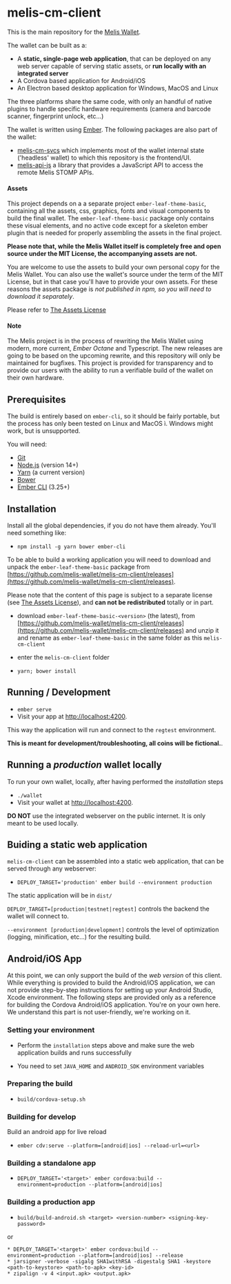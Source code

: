 # melis-cm-client

This is the main repository for the [Melis Wallet](http://melis.io).

The wallet can be built as a:

* A **static, single-page web application**, that can be deployed on any web server capable of serving static assets, or **run locally with an integrated server**
* A Cordova based application for Android/iOS
* An Electron based desktop application for Windows, MacOS and Linux

The three platforms share the same code, with only an handful of native plugins to handle specific hardware requirements (camera and barcode scanner, fingerprint unlock, etc...)


The wallet is written using [Ember](http://emberjs.com/). The following packages are also part of the wallet:

* [melis-cm-svcs](https://github.com/melis-wallet/melis-cm-svcs) which implements most of the wallet internal state ('headless' wallet) to which this repository is the frontend/UI.
* [melis-api-js](https://github.com/melis-wallet/melis-api-js) a library that provides a JavaScript API to access the remote Melis STOMP APIs.


#### Assets

This project depends on a a separate project `ember-leaf-theme-basic`, containing all the assets, css, graphics, fonts and visual components to build the final wallet. The `ember-leaf-theme-basic` package only contains these visual elements, and no active code except for a skeleton ember plugin that is needed for properly assembling the assets in the final project.


**Please note that, while the Melis Wallet itself is completely free and open source under the MIT License, the accompanying assets are not.**

You are welcome to use the assets to build your own personal copy for the Melis Wallet. You can also use the wallet's source under the term of the MIT License, but in that case you'll have to provide your own assets.
For these reasons the assets package is *not published in npm, so you will need to download it separately*.

Please refer to [The Assets License](ASSETS-LICENSE.md)




#### Note
The Melis project is in the process of rewriting the Melis Wallet using modern, more current, *Ember Octane* and Typescript. The new releases are going to be based on the upcoming rewrite, and this repository will only be maintained for bugfixes. This project is provided for transparency and to provide our users with the ability to run a verifiable build of the wallet on their own hardware.


## Prerequisites

The build is entirely based on `ember-cli`, so it should be fairly portable, but the process has only been tested on Linux and MacOS ì. Windows might work, but is unsupported.

You will need:

* [Git](http://git-scm.com/)
* [Node.js](http://nodejs.org/) (version 14+)
* [Yarn](http://yarnpkg.com/) (a current version)
* [Bower](http://bower.io/) 
* [Ember CLI](http://www.ember-cli.com/) (3.25+)

## Installation

Install all the global dependencies, if you do not have them already. You'll need something like:

* `npm install -g yarn bower ember-cli`


To be able to build a working application you will need to download and unpack the `ember-leaf-theme-basic` package from [https://github.com/melis-wallet/melis-cm-client/releases](https://github.com/melis-wallet/melis-cm-client/releases). 

Please note that the content of this page is subject to a separate license (see [The Assets License](ASSETS-LICENSE.md)), and **can not be redistributed** totally or in part. 

* download `ember-leaf-theme-basic-<version>` (the latest), from [https://github.com/melis-wallet/melis-cm-client/releases](https://github.com/melis-wallet/melis-cm-client/releases) and unzip it and rename as `ember-leaf-theme-basic` in the same folder as this `melis-cm-client`

* enter the `melis-cm-client` folder

* `yarn; bower install`

## Running / Development

* `ember serve`
* Visit your app at [http://localhost:4200](http://localhost:4200).

This way the application will run and connect to the `regtest` environment. 

**This is meant for development/troubleshooting, all coins will be fictional.**.


## Running a *production* wallet locally

To run your own wallet, locally, after having performed the *installation* steps

* `./wallet`
* Visit your wallet at [http://localhost:4200](http://localhost:4200).

**DO NOT** use the integrated webserver on the public internet. It is only meant to be used locally.


## Buiding a static web application 

`melis-cm-client` can be assembled into a static web application, that can be served through any webserver:

* `DEPLOY_TARGET='production' ember build --environment production `

The static application will be in `dist/`


`DEPLOY_TARGET=[production|testnet|regtest]` controls the backend the wallet will connect to. 

`--environment [production|development]` controls the level of optimization (logging, minification, etc...) for the resulting build.


## Android/iOS App

At this point, we can only support the build of the *web version* of this client. While everything is provided to build the Android/iOS application, we can not provide step-by-step instructions for setting up your Android Studio, Xcode environment.
The following steps are provided only as a reference for building the Cordova Android/iOS application.
You're on your own here. We understand this part is not user-friendly, we're working on it.


### Setting your environment

* Perform the `installation` steps above and make sure the web application builds and runs successfully

* You need to set `JAVA_HOME` and `ANDROID_SDK` environment variables

### Preparing the build

* `build/cordova-setup.sh`

### Building for develop

Build an android app for live reload

* `ember cdv:serve --platform=[android|ios] --reload-url=<url>`

###  Building a standalone app

* `DEPLOY_TARGET='<target>' ember cordova:build --environment=production --platform=[android|ios]`

###  Building a production app

* `build/build-android.sh <target> <version-number> <signing-key-password>`

or

```
* DEPLOY_TARGET='<target>' ember cordova:build --environment=production --platform=[android|ios] --release
* jarsigner -verbose -sigalg SHA1withRSA -digestalg SHA1 -keystore <path-to-keystore> <path-to-apk> <key-id>
* zipalign -v 4 <input.apk> <output.apk>
```
